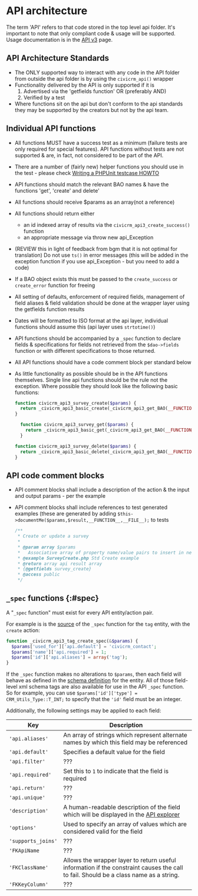 # API architecture


The term 'API' refers to that code stored in the top level api folder.
It's important to note that only compliant code & usage will be
supported. Usage documentation is in the [API
v3](/api/index.md) page.

## API Architecture Standards

-   The ONLY supported way to interact with any code in the API folder
    from outside the api folder is by using the `civicrm_api()` wrapper
-   Functionality delivered by the API is only supported if it is
    1.  Advertised via the 'getfields function' OR (preferably AND)
    2.  Verified by a test
-   Where functions sit on the api but don't conform to the api
    standards they may be supported by the creators but not by the
    api team.

## Individual API functions

-   All functions MUST have a success test as a minimum (failure tests
    are only required for special features). API functions without tests
    are not supported & are, in fact, not considered to be part of
    the API.
-   There are a number of (fairly new) helper functions you should use
    in the test - please check [Writing a PHPUnit testcase
    HOWTO](testing/setup.md)
-   API functions should match the relevant BAO names & have the
    functions 'get', 'create' and delete'
-   All functions should receive $params as an array(not a reference)
-   All functions should return either
    -   an id indexed array of results via
        the `civicrm_api3_create_success()` function
    -   an appropriate message via throw new api_Exception
-   (REVIEW this in light of feedback from bgm that it is not optimal
    for translation) Do not use `ts()` in error messages (this will be
    added in the exception function if you use api_Exception - but you
    need to add a code)
-   If a BAO object exists this must be passed to the `create_success` or
    `create_error` function for freeing

-   All setting of defaults, enforcement of required fields, management
    of field aliases & field validation should be done at the wrapper
    layer using the getfields function results
-   Dates will be formatted to ISO format at the api layer, individual
    functions should assume this (api layer uses `strtotime()`)
-   API functions should be accompanied by a `_spec` function to declare
    fields & specifications for fields not retrieved from the
    `$dao->fields` function or with different specifications to
    those returned.
-   All API functions should have a code comment block per standard
    below
-   As little functionality as possible should be in the API
    functions themselves. Single line api functions should be the rule
    not the exception. Where possible they should look like the
    following basic functions:

    ```php
    function civicrm_api3_survey_create($params) {
      return _civicrm_api3_basic_create(_civicrm_api3_get_BAO(__FUNCTION__), $params);
    }
    ```
    
    ```php
      function civicrm_api3_survey_get($params) {
        return _civicrm_api3_basic_get(_civicrm_api3_get_BAO(__FUNCTION__), $params);
      }
    ```
    
    ```php
    function civicrm_api3_survey_delete($params) {
      return _civicrm_api3_basic_delete(_civicrm_api3_get_BAO(__FUNCTION__), $params);
    }
    ```
    
## API code comment blocks

-   API comment blocks shall include a description of the action & the
    input and output params - per the example
-   API comment blocks shall include references to test generated
    examples (these are generated by adding
    `$this->documentMe($params,$result,__FUNCTION__,__FILE__);`
    to tests

    ```php
    /**
     * Create or update a survey
     *
     * @param array $params 
     *   Associative array of property name/value pairs to insert in new 'survey'.
     * @example SurveyCreate.php Std Create example
     * @return array api result array
     * {@getfields survey_create}
     * @access public
     */
    ```
    
## `_spec` functions {:#spec}

A "`_spec` function" must exist for every API entity/action pair.

For example is is the [source](https://github.com/civicrm/civicrm-core/blob/1f4ea7262d865c72e8946481fdbfe18f5159da9e/api/v3/Tag.php#L62) of the `_spec` function for the `tag` entity, with the `create` action:

```php
function _civicrm_api3_tag_create_spec(&$params) {
  $params['used_for']['api.default'] = 'civicrm_contact';
  $params['name']['api.required'] = 1;
  $params['id']['api.aliases'] = array('tag');
}
```

If the `_spec` function makes no alterations to `$params`, then each field will behave as defined in the [schema definition](framework/schema-definition/#table-field) for the entity. All of those field-level xml schema tags are also available for use in the API `_spec` function. So for example, you can use `$params['id']['type'] = CRM_Utils_Type::T_INT;` to specify that the `'id'` field must be an integer.
  

Additionally, the following settings may be applied to each field: 

| Key | Description |
| -- | -- |
| `'api.aliases'` | An array of strings which represent alternate names by which this field may be referenced |
| `'api.default'` | Specifies a default value for the field |
| `'api.filter'` | ??? |
| `'api.required'` | Set this to `1` to indicate that the field is required |
| `'api.return'` | ??? |
| `'api.unique'` | ??? |
| `'description'` | A human-readable description of the field which will be displayed in the [API explorer](/api/index.md#api-explorer) |
| `'options'` | Used to specify an array of values which are considered valid for the field |
| `'supports_joins'` | ??? |
| `'FKApiName` | ??? |
| `'FKClassName'` | Allows the wrapper layer to return useful information if the constraint causes the call to fail. Should be a class name as a string. |
| `'FKKeyColumn'` | ??? |

